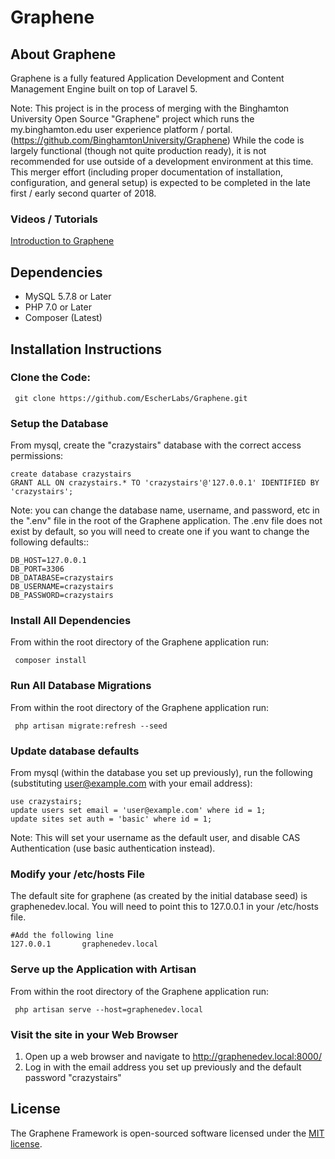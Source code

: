 <h1>Graphene</h1>

## About Graphene

Graphene is a fully featured Application Development and Content Management Engine built on top of Laravel 5.

Note: This project is in the process of merging with the Binghamton University Open Source "Graphene" project which runs the my.binghamton.edu user experience platform / portal.  (https://github.com/BinghamtonUniversity/Graphene) While the code is largely functional (though not quite production ready), it is not recommended for use outside of a development environment at this time. This merger effort (including proper documentation of installation, configuration, and general setup) is expected to be completed in the late first / early second quarter of 2018.

### Videos / Tutorials
[Introduction to Graphene](https://www.youtube.com/watch?v=qaTPaJ3DFmM)

## Dependencies
 - MySQL 5.7.8 or Later
 - PHP 7.0 or Later 
 - Composer (Latest)
## Installation Instructions
### Clone the Code:
     git clone https://github.com/EscherLabs/Graphene.git
### Setup the Database
From mysql, create the "crazystairs" database with the correct access permissions:

    create database crazystairs
    GRANT ALL ON crazystairs.* TO 'crazystairs'@'127.0.0.1' IDENTIFIED BY 'crazystairs';
Note: you can change the database name, username, and password, etc in the ".env" file in the root of the Graphene application.  The .env file does not exist by default, so you will need to create one if you want to change the following defaults::

    DB_HOST=127.0.0.1
    DB_PORT=3306
    DB_DATABASE=crazystairs
    DB_USERNAME=crazystairs
    DB_PASSWORD=crazystairs

### Install All Dependencies
From within the root directory of the Graphene application run:

     composer install
### Run All Database Migrations
From within the root directory of the Graphene application run:

     php artisan migrate:refresh --seed

### Update database defaults
From mysql (within the database you set up previously), run the following (substituting user@example.com with your email address):

    use crazystairs;
    update users set email = 'user@example.com' where id = 1;
    update sites set auth = 'basic' where id = 1;
Note: This will set your username as the default user, and disable CAS Authentication (use basic authentication instead).
### Modify your /etc/hosts File
The default site for graphene (as created by the initial database seed) is graphenedev.local.  You will need to point this to 127.0.0.1 in your /etc/hosts file.  

    #Add the following line
    127.0.0.1       graphenedev.local

### Serve up the Application with Artisan
From within the root directory of the Graphene application run:

     php artisan serve --host=graphenedev.local

### Visit the site in your Web Browser
1. Open up a web browser and navigate to http://graphenedev.local:8000/
2. Log in with the email address you set up previously and the default password "crazystairs"

## License

The Graphene Framework is open-sourced software licensed under the [MIT license](http://opensource.org/licenses/MIT).
